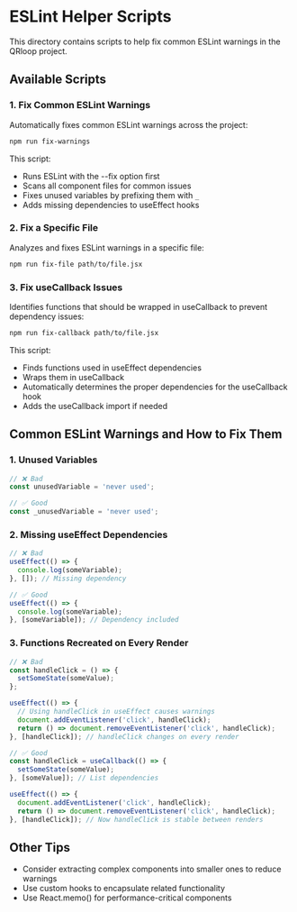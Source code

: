 # ESLint Helper Scripts

This directory contains scripts to help fix common ESLint warnings in the QRloop project.

## Available Scripts

### 1. Fix Common ESLint Warnings

Automatically fixes common ESLint warnings across the project:

```bash
npm run fix-warnings
```

This script:
- Runs ESLint with the --fix option first
- Scans all component files for common issues
- Fixes unused variables by prefixing them with `_`
- Adds missing dependencies to useEffect hooks

### 2. Fix a Specific File

Analyzes and fixes ESLint warnings in a specific file:

```bash
npm run fix-file path/to/file.jsx
```

### 3. Fix useCallback Issues

Identifies functions that should be wrapped in useCallback to prevent dependency issues:

```bash
npm run fix-callback path/to/file.jsx
```

This script:
- Finds functions used in useEffect dependencies
- Wraps them in useCallback
- Automatically determines the proper dependencies for the useCallback hook
- Adds the useCallback import if needed

## Common ESLint Warnings and How to Fix Them

### 1. Unused Variables

```jsx
// ❌ Bad
const unusedVariable = 'never used';

// ✅ Good
const _unusedVariable = 'never used';
```

### 2. Missing useEffect Dependencies

```jsx
// ❌ Bad
useEffect(() => {
  console.log(someVariable);
}, []); // Missing dependency

// ✅ Good
useEffect(() => {
  console.log(someVariable);
}, [someVariable]); // Dependency included
```

### 3. Functions Recreated on Every Render

```jsx
// ❌ Bad
const handleClick = () => {
  setSomeState(someValue);
};

useEffect(() => {
  // Using handleClick in useEffect causes warnings
  document.addEventListener('click', handleClick);
  return () => document.removeEventListener('click', handleClick);
}, [handleClick]); // handleClick changes on every render

// ✅ Good
const handleClick = useCallback(() => {
  setSomeState(someValue);
}, [someValue]); // List dependencies

useEffect(() => {
  document.addEventListener('click', handleClick);
  return () => document.removeEventListener('click', handleClick);
}, [handleClick]); // Now handleClick is stable between renders
```

## Other Tips

- Consider extracting complex components into smaller ones to reduce warnings
- Use custom hooks to encapsulate related functionality
- Use React.memo() for performance-critical components
